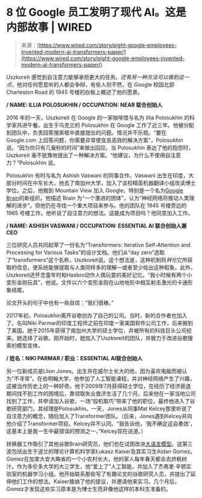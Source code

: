 <!--yml

category: 未分类

date: 2024-05-29 12:31:32

-->

# 8 位 Google 员工发明了现代 AI。这是内部故事 | WIRED

> 来源：[https://www.wired.com/story/eight-google-employees-invented-modern-ai-transformers-paper/](https://www.wired.com/story/eight-google-employees-invented-modern-ai-transformers-paper/)

Uszkoreit 感觉到自注意力能够承担更大的任务。*还有另一种方法可以做到这一点*，他对任何愿意听的人都会争辩，有些人则不然，在 Google 校园北部 Charleston Road 的 1945 号楼的白板上概述了他的愿景。

**/ NAME: ILLIA POLOSUKHIN / OCCUPATION: NEAR 联合创始人**

2016 年的一天，Uszkoreit 在 Google 的一家咖啡馆与名为 Illia Polosukhin 的科学家共进午餐。出生于乌克兰的 Polosukhin 在 Google 工作了近三年。他被分配到团队中，负责回答搜索框中直接提出的问题。情况并不乐观。“要在 Google.com 上回答问题，你需要非常便宜且高效的解决方案”，Polosukhin 说。“因为你只有几毫秒的时间”来做出回应。当 Polosukhin 表达了他的抱怨时，Uszkoreit 毫不犹豫地提出了一种解决方案。“他建议，为什么不使用自注意力？”Polosukhin 说。

Polosukhin 有时与名为 Ashish Vaswani 的同事合作。Vaswani 出生在印度，大部分时间在中东长大，他去了南加州大学，加入了该校精英机器翻译小组攻读博士学位。之后，他搬到 Mountain View 加入 Google，特别是一个名为[Google Brain](https://www.wired.com/2013/05/neuro-artificial-intelligence/)的新组织。他描述 Brain 为“一个激进的团体”，认为“神经网络将推动人类理解的进步”。但他仍在寻找一个重大项目来参与。他的团队在 1945 号楼旁边的 1965 号楼工作，他听说了自注意力的想法。这能成为项目吗？他同意加入工作。

**/ NAME: ASHISH VASWANI / OCCUPATION: ESSENTIAL AI 联合创始人兼 CEO**

三位研究人员共同起草了一份名为“Transformers: Iterative Self-Attention and Processing for Various Tasks”的设计文档。他们从“day zero”选取了“transformers”这个名称，Uszkoreit说。这个想法是，这种机制将*转化*它所获取的信息，使系统能够提取与人类同样多的理解—或者至少给出这种假象。此外，Uszkoreit还怀念童年时和Hasbro动作人偶玩耍的美好记忆。“我小时候有两个小变形金刚玩具”，他说。文件以六个变形金刚在山地地形中相互射击激光的卡通形象结尾。

论文开头的句子中也有一些自信：“我们很棒。”

2017年初，Polosukhin离开谷歌创办了自己的公司。当时，新的合作者也加入了。名叫Niki Parmar的印度工程师之前在印度一家美国软件公司工作，后来搬到了美国。她于2015年获得了南加州大学的硕士学位，并被所有的科技巨头公司挖来。她选择了谷歌。刚开始时，她加入了Uszkoreit的团队，并致力于改进谷歌搜索的模型变体。

**/ 姓名：NIKI PARMAR / 职业：ESSENTIAL AI联合创始人**

另一位新成员是Llion Jones。出生并在威尔士长大的他，因为喜欢电脑而被认为“不寻常”。在伯明翰大学，他参加了人工智能课程，并对神经网络产生了兴趣，这被当作历史上的一种好奇。他于2009年7月获得硕士学位，在经历了经济衰退期间找不到工作的困境后，靠领取失业救济生活了几个月。后来他在一家当地公司找到了工作，并申请加入谷歌，一场“投机取巧”带来了他的职位，最终他进入了谷歌研究部门，其经理是Polosukhin。一天，Jones从同事Mat Kelcey那里听说了自注意力的概念，随后加入了Transformer团队。（后来，Jones遇到Kelcey并向他介绍了Transformer项目。Kelcey并不认同。“我告诉他，‘我不确定这会奏效’，这基本上是我一生中最错误的预测之一，”Kelcey现在说道。）

转换器工作吸引了其他谷歌Brain研究员，他们也在试图改进[大语言模型](https://www.wired.com/story/how-chatgpt-works-large-language-model/)。这第三波包括出生于波兰的理论计算机科学家Łukasz Kaiser及其实习生Aidan Gomez。Gomez在加拿大安大略省的一个小农村长大，他的家人每年春天都会去挤枫树汁。作为多伦多大学的大三学生，他“爱上了”人工智能，并加入了杰弗里·辛顿实验室的机器学习小组。他开始联系那些写了有趣论文的谷歌研究人员，并提出了延伸他们工作的想法。Kaiser接纳了他的提议，并邀请他来实习。几个月后，Gomez才发现这些实习原本是为博士生而非像他这样的本科生准备的。
